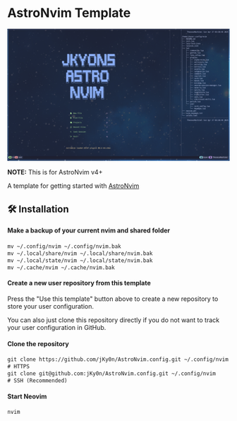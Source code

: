 # AstroNvim Template

![face](https://github.com/jKy0n/AstroNvim.config/blob/main/media/2025-04-27_03-39.png)

**NOTE:** This is for AstroNvim v4+

A template for getting started with [AstroNvim](https://github.com/AstroNvim/AstroNvim)

## 🛠️ Installation

#### Make a backup of your current nvim and shared folder

```shell
mv ~/.config/nvim ~/.config/nvim.bak
mv ~/.local/share/nvim ~/.local/share/nvim.bak
mv ~/.local/state/nvim ~/.local/state/nvim.bak
mv ~/.cache/nvim ~/.cache/nvim.bak
```

#### Create a new user repository from this template

Press the "Use this template" button above to create a new repository to store your user configuration.

You can also just clone this repository directly if you do not want to track your user configuration in GitHub.

#### Clone the repository

```shell
git clone https://github.com/jKy0n/AstroNvim.config.git ~/.config/nvim # HTTPS
git clone git@github.com:jKy0n/AstroNvim.config.git ~/.config/nvim     # SSH (Recommended)
```

#### Start Neovim

```shell
nvim
```

